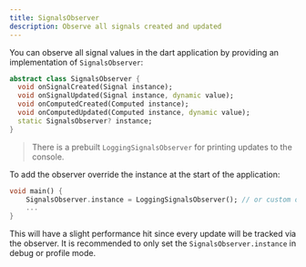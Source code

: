 ```yaml
---
title: SignalsObserver
description: Observe all signals created and updated
---
```


You can observe all signal values in the dart application by providing an implementation of `SignalsObserver`:

```dart
abstract class SignalsObserver {
  void onSignalCreated(Signal instance);
  void onSignalUpdated(Signal instance, dynamic value);
  void onComputedCreated(Computed instance);
  void onComputedUpdated(Computed instance, dynamic value);
  static SignalsObserver? instance;
}
```

> There is a prebuilt `LoggingSignalsObserver` for printing updates to the console.

To add the observer override the instance at the start of the application:

```dart
void main() {
    SignalsObserver.instance = LoggingSignalsObserver(); // or custom observer
    ...
}
```

This will have a slight performance hit since every update will be tracked via the observer. It is recommended to only set the `SignalsObserver.instance` in debug or profile mode.
